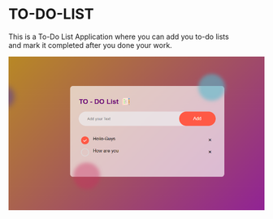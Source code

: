 # TO-DO-LIST

This is a To-Do List Application where you can add you to-do lists<br> and mark it completed after you done your work.

<img src="images/todolist.png">
